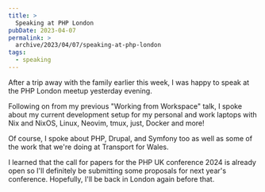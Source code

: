 ```yaml
---
title: >
  Speaking at PHP London
pubDate: 2023-04-07
permalink: >
  archive/2023/04/07/speaking-at-php-london
tags:
  - speaking
---
```


After a trip away with the family earlier this week, I was happy to speak at the PHP London meetup yesterday evening.

Following on from my previous "Working from Workspace" talk, I spoke about my current development setup for my personal and work laptops with Nix and NixOS, Linux, Neovim, tmux, just, Docker and more!

Of course, I spoke about PHP, Drupal, and Symfony too as well as some of the work that we're doing at Transport for Wales.

I learned that the call for papers for the PHP UK conference 2024 is already open so I'll definitely be submitting some proposals for next year's conference. Hopefully, I'll be back in London again before that.
